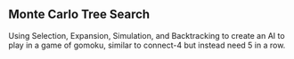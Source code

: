 ## Monte Carlo Tree Search
Using Selection, Expansion, Simulation, and Backtracking to create an AI to play in a game of 
gomoku, similar to connect-4 but instead need 5 in a row.
